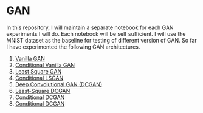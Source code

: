 # GAN

In this repository, I will maintain a separate notebook for each GAN experiments I will do. Each notebook will be self sufficient. I will use the MNIST dataset as the baseline for testing of different version of GAN. So far I have experimented the following GAN architectures.

1. [Vanilla GAN](https://github.com/abhishm/gan/blob/master/Vanilla%20GAN.ipynb)   
2. [Conditional Vanilla GAN](https://github.com/abhishm/gan/blob/master/Conditional_Vanilla_GAN.ipynb)
3. [Least Square GAN](https://github.com/abhishm/gan/blob/master/Least%20Square%20GAN.ipynb)
4. [Conditional LSGAN](https://github.com/abhishm/gan/blob/master/Conditional%20LSGAN.ipynb)
5. [Deep Convolutional GAN (DCGAN)](https://github.com/abhishm/gan/blob/master/Deep%20Convolutional%20GAN%20(DCGAN).ipynb)
6. [Least-Square DCGAN](https://github.com/abhishm/gan/blob/master/Least%20Square%20DCGAN.ipynb)
7. [Conditional DCGAN](https://github.com/abhishm/gan/blob/master/Conditional%20DCGAN.ipynb)
8. [Conditional DCGAN](https://github.com/abhishm/gan/blob/master/Conditional%20Least-Square%20DCGAN.ipynb)
